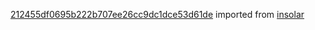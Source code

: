 [212455df0695b222b707ee26cc9dc1dce53d61de](https://github.com/insolar/insolar/commit/212455df0695b222b707ee26cc9dc1dce53d61de) imported from [insolar](https://github.com/insolar/insolar)
